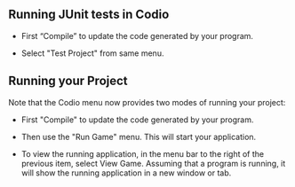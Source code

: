 ## Running JUnit tests in Codio

- First “Compile” to update the code generated by your program.

- Select "Test Project" from same menu.

## Running your Project

Note that the Codio menu now provides two modes of running your project:

- First "Compile" to update the code generated by your program.

- Then use the "Run Game" menu. This will start your application.

- To view the running application, in the menu bar to the right of the
  previous item, select View Game. Assuming that a program is running, it will
  show the running application in a new window or tab.
